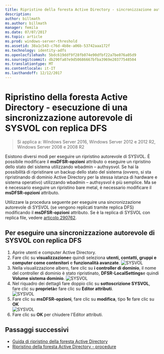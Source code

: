 ```yaml
---
title: Ripristino della foresta Active Directory - sincronizzazione autorevole di SYSVOL
description: 
author: billmath
ms.author: billmath
manager: femila
ms.date: 07/07/2017
ms.topic: article
ms.prod: windows-server-threshold
ms.assetid: 38a1c543-c76d-4b8e-a06b-53742aaa172f
ms.technology: identity-adfs
ms.openlocfilehash: 5bdc619ddf9f28fb074e90dfbf22a7be076a05d9
ms.sourcegitcommit: db290fa07e9d50686667bfba3969e20377548504
ms.translationtype: MT
ms.contentlocale: it-IT
ms.lasthandoff: 12/12/2017
---
```

# <a name="ad-forest-recovery---performing-an-authoritative-synchronization-of-dfsr-replicated-sysvol"></a>Ripristino della foresta Active Directory - esecuzione di una sincronizzazione autorevole di SYSVOL con replica DFS  

>Si applica a: Windows Server 2016, Windows Server 2012 e 2012 R2, Windows Server 2008 e 2008 R2

 Esistono diversi modi per eseguire un ripristino autorevole di SYSVOL. È possibile modificare il **msDFSR-opzioni** attributo o eseguire un ripristino dello stato del sistema utilizzando wbadmin – authsysvol. Se hai la possibilità di ripristinare un backup dello stato del sistema (ovvero, si sta ripristinando di dominio Active Directory per la stessa istanza di hardware e sistema operativo) utilizzando wbadmin – authsysvol è più semplice. Ma se è necessario eseguire un ripristino bare metal, è necessario modificare il **msDFSR-opzioni** attributo.  
  
 Utilizzare la procedura seguente per eseguire una sincronizzazione autorevole di SYSVOL (se vengono replicati tramite replica DFS) modificando il **msDFSR-opzioni** attributo. Se è la replica di SYSVOL con replica file, vedere [articolo 290762](https://go.microsoft.com/fwlink/?LinkId=148443).  
  
## <a name="to-perform-an-authoritative-synchronization-of-dfsr-replicated-sysvol"></a>Per eseguire una sincronizzazione autorevole di SYSVOL con replica DFS  
  
1.  Aprire utenti e computer Active Directory.  
2.  Fare clic su **visualizzazione**e quindi seleziona **utenti, contatti, gruppi e computer come contenitori** e **funzionalità avanzate**. 
![SYSVOL](media/AD-Forest-Recovery-Authoritative-Recovery-SYSVOL/sysvol1.png) 
3.  Nella visualizzazione albero, fare clic su **i controller di dominio**, il nome del controller di dominio è stato ripristinato, **DFSR-LocalSettings**e quindi **Volume sistema dominio**. 
![SYSVOL](media/AD-Forest-Recovery-Authoritative-Recovery-SYSVOL/sysvol2.png)  
4.  Nel riquadro dei dettagli fare doppio clic su **sottoscrizione SYSVOL**, fare clic su **proprietà**e fare clic su **Editor attributi**.  
![SYSVOL](media/AD-Forest-Recovery-Authoritative-Recovery-SYSVOL/sysvol3.png) 
5.  Fare clic su **msDFSR-opzioni**, fare clic su **modifica**, tipo **1**e fare clic su **OK**  
![SYSVOL](media/AD-Forest-Recovery-Authoritative-Recovery-SYSVOL/sysvol4.png) 
6.  Fare clic su **OK** per chiudere l'Editor attributi.  
  
## <a name="next-steps"></a>Passaggi successivi

- [Guida di ripristino della foresta Active Directory](AD-Forest-Recovery-Guide.md)
- [Ripristino della foresta Active Directory - procedure](AD-Forest-Recovery-Procedures.md)
